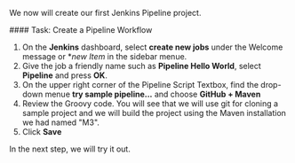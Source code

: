 We now will create our first Jenkins Pipeline project.

#### Task: Create a Pipeline Workflow

1. On the **Jenkins** dashboard, select **create new jobs** under the Welcome message or **new Item* in the sidebar menue.
2. Give the job a friendly name such as **Pipeline Hello World**, select **Pipeline** and press **OK**.
3. On the upper right corner of the Pipeline Script Textbox, find the drop-down menue **try sample pipeline...** and choose **GitHub + Maven**
4. Review the Groovy code. You will see that we will use git for cloning a sample project and we will build the project using the Maven installation we had named "M3".
5. Click **Save**

In the next step, we will try it out.